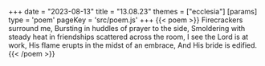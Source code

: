 +++
date = "2023-08-13"
title = "13.08.23"
themes = ["ecclesia"]
[params]
  type = 'poem'
  pageKey = 'src/poem.js'
+++
{{< poem >}}
Firecrackers surround me,
Bursting in huddles of prayer to the side,
Smoldering with steady heat in friendships scattered across the room,
I see the Lord is at work,
His flame erupts in the midst of an embrace,
And His bride is edified.
{{< /poem >}}